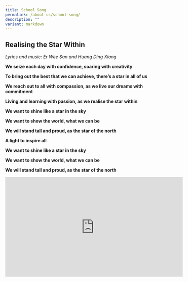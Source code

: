 ```yaml
---
title: School Song
permalink: /about-us/school-song/
description: ""
variant: markdown
---
```

## Realising the Star Within

*Lyrics and music: Er Wee San and Huang Ding Xiang*

**We seize each day with confidence, soaring with creativity**

**To bring out the best that we can achieve, there’s a star in all of us**

**We reach out to all with compassion, as we live our dreams with commitment**

**Living and learning with passion, as we realise the star within**

**We want to shine like a star in the sky**

**We want to show the world, what we can be**

**We will stand tall and proud, as the star of the north**

**A light to inspire all**

**We want to shine like a star in the sky**

**We want to show the world, what we can be**

**We will stand tall and proud, as the star of the north**

<iframe allowfullscreen="" allow="accelerometer; autoplay; clipboard-write; encrypted-media; gyroscope; picture-in-picture; web-share" frameborder="0" title="YouTube video player" src="https://www.youtube.com/embed/dU3sXM4AO28?si=304p2tDxGCYl8Dqw" height="315" width="560"></iframe>